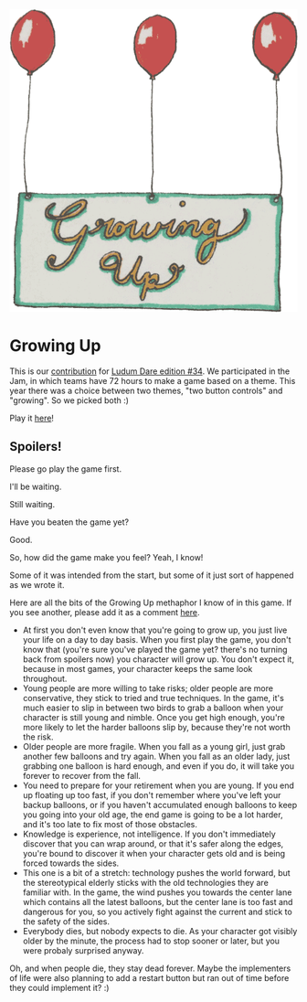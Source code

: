![Growing Up](img/title.png)

# Growing Up

This is our [contribution](http://ludumdare.com/compo/ludum-dare-34/?action=preview&uid=46246) for [Ludum Dare edition #34](http://ludumdare.com/compo/2015/12/09/welcome-to-ludum-dare-34/). We participated in the Jam, in which teams have 72 hours to make a game based on a theme. This year there was a choice between two themes, "two button controls" and "growing". So we picked both :)

Play it [here](http://gelisam.com/ludum-dare-34)!

## Spoilers!

Please go play the game first.

I'll be waiting.

Still waiting.

Have you beaten the game yet?

Good.

So, how did the game make you feel? Yeah, I know!

Some of it was intended from the start, but some of it just sort of happened as we wrote it.

Here are all the bits of the Growing Up methaphor I know of in this game. If you see another, please add it as a comment [here](http://ludumdare.com/compo/ludum-dare-34/?action=preview&uid=46246).

* At first you don't even know that you're going to grow up, you just live your life on a day to day basis. When you first play the game, you don't know that (you're sure you've played the game yet? there's no turning back from spoilers now) you character will grow up. You don't expect it, because in most games, your character keeps the same look throughout.
* Young people are more willing to take risks; older people are more conservative, they stick to tried and true techniques. In the game, it's much easier to slip in between two birds to grab a balloon when your character is still young and nimble. Once you get high enough, you're more likely to let the harder balloons slip by, because they're not worth the risk.
* Older people are more fragile. When you fall as a young girl, just grab another few balloons and try again. When you fall as an older lady, just grabbing one balloon is hard enough, and even if you do, it will take you forever to recover from the fall.
* You need to prepare for your retirement when you are young. If you end up floating up too fast, if you don't remember where you've left your backup balloons, or if you haven't accumulated enough balloons to keep you going into your old age, the end game is going to be a lot harder, and it's too late to fix most of those obstacles.
* Knowledge is experience, not intelligence. If you don't immediately discover that you can wrap around, or that it's safer along the edges, you're bound to discover it when your character gets old and is being forced towards the sides.
* This one is a bit of a stretch: technology pushes the world forward, but the stereotypical elderly sticks with the old technologies they are familiar with. In the game, the wind pushes you towards the center lane which contains all the latest balloons, but the center lane is too fast and dangerous for you, so you actively fight against the current and stick to the safety of the sides.
* Everybody dies, but nobody expects to die. As your character got visibly older by the minute, the process had to stop sooner or later, but you were probaly surprised anyway.

Oh, and when people die, they stay dead forever. Maybe the implementers of life were also planning to add a restart button but ran out of time before they could implement it? :)
